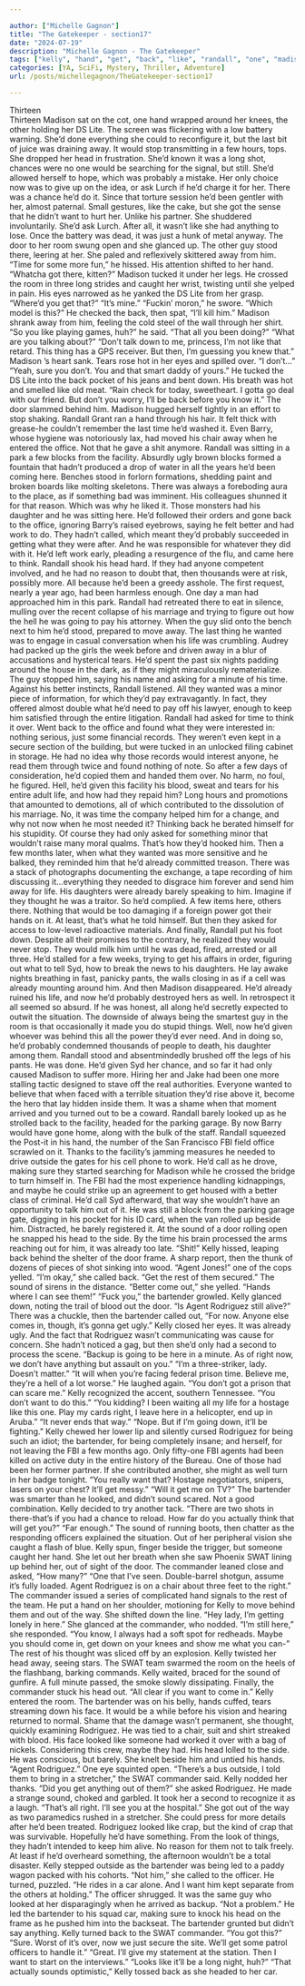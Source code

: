 ```yaml
---

author: ["Michelle Gagnon"]
title: "The Gatekeeper - section17"
date: "2024-07-19"
description: "Michelle Gagnon - The Gatekeeper"
tags: ["kelly", "hand", "get", "back", "like", "randall", "one", "madison", "away", "would", "bartender", "head", "got", "time", "sound", "rodriguez", "want", "door", "already", "commander", "room", "guy", "behind", "life", "asked"]
categories: [YA, SciFi, Mystery, Thriller, Adventure]
url: /posts/michellegagnon/TheGatekeeper-section17

---
```



Thirteen  
Thirteen
Madison sat on the cot, one hand wrapped around her knees, the other holding her DS Lite. The screen was flickering with a low battery warning. She’d done everything she could to reconfigure it, but the last bit of juice was draining away. It would stop transmitting in a few hours, tops.
She dropped her head in frustration. She’d known it was a long shot, chances were no one would be searching for the signal, but still. She’d allowed herself to hope, which was probably a mistake. Her only choice now was to give up on the idea, or ask Lurch if he’d charge it for her. There was a chance he’d do it. Since that torture session he’d been gentler with her, almost paternal. Small gestures, like the cake, but she got the sense that he didn’t want to hurt her. Unlike his partner.
She shuddered involuntarily. She’d ask Lurch. After all, it wasn’t like she had anything to lose. Once the battery was dead, it was just a hunk of metal anyway.
The door to her room swung open and she glanced up. The other guy stood there, leering at her. She paled and reflexively skittered away from him.
“Time for some more fun,” he hissed. His attention shifted to her hand. “Whatcha got there, kitten?”
Madison tucked it under her legs. He crossed the room in three long strides and caught her wrist, twisting until she yelped in pain. His eyes narrowed as he yanked the DS Lite from her grasp.
“Where’d you get that?”
“It’s mine.”
“Fuckin’ moron,” he swore. “Which model is this?” He checked the back, then spat, “I’ll kill him.”
Madison shrank away from him, feeling the cold steel of the wall through her shirt.
“So you like playing games, huh?” he said. “That all you been doing?”
“What are you talking about?”
“Don’t talk down to me, princess, I’m not like that retard. This thing has a GPS receiver. But then, I’m guessing you knew that.”
Madison ’s heart sank. Tears rose hot in her eyes and spilled over. “I don’t…”
“Yeah, sure you don’t. You and that smart daddy of yours.” He tucked the DS Lite into the back pocket of his jeans and bent down. His breath was hot and smelled like old meat. “Rain check for today, sweetheart. I gotta go deal with our friend. But don’t you worry, I’ll be back before you know it.”
The door slammed behind him. Madison hugged herself tightly in an effort to stop shaking.
Randall Grant ran a hand through his hair. It felt thick with grease-he couldn’t remember the last time he’d washed it. Even Barry, whose hygiene was notoriously lax, had moved his chair away when he entered the office. Not that he gave a shit anymore.
Randall was sitting in a park a few blocks from the facility. Absurdly ugly brown blocks formed a fountain that hadn’t produced a drop of water in all the years he’d been coming here. Benches stood in forlorn formations, shedding paint and broken boards like molting skeletons. There was always a foreboding aura to the place, as if something bad was imminent. His colleagues shunned it for that reason. Which was why he liked it.
Those monsters had his daughter and he was sitting here. He’d followed their orders and gone back to the office, ignoring Barry’s raised eyebrows, saying he felt better and had work to do. They hadn’t called, which meant they’d probably succeeded in getting what they were after. And he was responsible for whatever they did with it. He’d left work early, pleading a resurgence of the flu, and came here to think.
Randall shook his head hard. If they had anyone competent involved, and he had no reason to doubt that, then thousands were at risk, possibly more. All because he’d been a greedy asshole.
The first request, nearly a year ago, had been harmless enough. One day a man had approached him in this park. Randall had retreated there to eat in silence, mulling over the recent collapse of his marriage and trying to figure out how the hell he was going to pay his attorney. When the guy slid onto the bench next to him he’d stood, prepared to move away. The last thing he wanted was to engage in casual conversation when his life was crumbling. Audrey had packed up the girls the week before and driven away in a blur of accusations and hysterical tears. He’d spent the past six nights padding around the house in the dark, as if they might miraculously rematerialize.
The guy stopped him, saying his name and asking for a minute of his time. Against his better instincts, Randall listened. All they wanted was a minor piece of information, for which they’d pay extravagantly. In fact, they offered almost double what he’d need to pay off his lawyer, enough to keep him satisfied through the entire litigation. Randall had asked for time to think it over. Went back to the office and found what they were interested in: nothing serious, just some financial records. They weren’t even kept in a secure section of the building, but were tucked in an unlocked filing cabinet in storage. He had no idea why those records would interest anyone, he read them through twice and found nothing of note. So after a few days of consideration, he’d copied them and handed them over. No harm, no foul, he figured. Hell, he’d given this facility his blood, sweat and tears for his entire adult life, and how had they repaid him? Long hours and promotions that amounted to demotions, all of which contributed to the dissolution of his marriage. No, it was time the company helped him for a change, and why not now when he most needed it?
Thinking back he berated himself for his stupidity. Of course they had only asked for something minor that wouldn’t raise many moral qualms. That’s how they’d hooked him. Then a few months later, when what they wanted was more sensitive and he balked, they reminded him that he’d already committed treason. There was a stack of photographs documenting the exchange, a tape recording of him discussing it…everything they needed to disgrace him forever and send him away for life. His daughters were already barely speaking to him. Imagine if they thought he was a traitor.
So he’d complied. A few items here, others there. Nothing that would be too damaging if a foreign power got their hands on it. At least, that’s what he told himself.
But then they asked for access to low-level radioactive materials. And finally, Randall put his foot down. Despite all their promises to the contrary, he realized they would never stop. They would milk him until he was dead, fired, arrested or all three. He’d stalled for a few weeks, trying to get his affairs in order, figuring out what to tell Syd, how to break the news to his daughters. He lay awake nights breathing in fast, panicky pants, the walls closing in as if a cell was already mounting around him.
And then Madison disappeared. He’d already ruined his life, and now he’d probably destroyed hers as well. In retrospect it all seemed so absurd. If he was honest, all along he’d secretly expected to outwit the situation. The downside of always being the smartest guy in the room is that occasionally it made you do stupid things.
Well, now he’d given whoever was behind this all the power they’d ever need. And in doing so, he’d probably condemned thousands of people to death, his daughter among them.
Randall stood and absentmindedly brushed off the legs of his pants. He was done. He’d given Syd her chance, and so far it had only caused Madison to suffer more. Hiring her and Jake had been one more stalling tactic designed to stave off the real authorities. Everyone wanted to believe that when faced with a terrible situation they’d rise above it, become the hero that lay hidden inside them. It was a shame when that moment arrived and you turned out to be a coward.
Randall barely looked up as he strolled back to the facility, headed for the parking garage. By now Barry would have gone home, along with the bulk of the staff. Randall squeezed the Post-it in his hand, the number of the San Francisco FBI field office scrawled on it. Thanks to the facility’s jamming measures he needed to drive outside the gates for his cell phone to work. He’d call as he drove, making sure they started searching for Madison while he crossed the bridge to turn himself in. The FBI had the most experience handling kidnappings, and maybe he could strike up an agreement to get housed with a better class of criminal. He’d call Syd afterward, that way she wouldn’t have an opportunity to talk him out of it.
He was still a block from the parking garage gate, digging in his pocket for his ID card, when the van rolled up beside him. Distracted, he barely registered it. At the sound of a door rolling open he snapped his head to the side. By the time his brain processed the arms reaching out for him, it was already too late.
“Shit!” Kelly hissed, leaping back behind the shelter of the door frame. A sharp report, then the thunk of dozens of pieces of shot sinking into wood.
“Agent Jones!” one of the cops yelled.
“I’m okay,” she called back. “Get the rest of them secured.” The sound of sirens in the distance. “Better come out,” she yelled. “Hands where I can see them!”
“Fuck you,” the bartender growled.
Kelly glanced down, noting the trail of blood out the door. “Is Agent Rodriguez still alive?”
There was a chuckle, then the bartender called out, “For now. Anyone else comes in, though, it’s gonna get ugly.”
Kelly closed her eyes. It was already ugly. And the fact that Rodriguez wasn’t communicating was cause for concern. She hadn’t noticed a gag, but then she’d only had a second to process the scene. “Backup is going to be here in a minute. As of right now, we don’t have anything but assault on you.”
“I’m a three-striker, lady. Doesn’t matter.”
“It will when you’re facing federal prison time. Believe me, they’re a hell of a lot worse.”
He laughed again. “You don’t got a prison that can scare me.”
Kelly recognized the accent, southern Tennessee. “You don’t want to do this.”
“You kidding? I been waiting all my life for a hostage like this one. Play my cards right, I leave here in a helicopter, end up in Aruba.”
“It never ends that way.”
“Nope. But if I’m going down, it’ll be fighting.”
Kelly chewed her lower lip and silently cursed Rodriguez for being such an idiot; the bartender, for being completely insane; and herself, for not leaving the FBI a few months ago. Only fifty-one FBI agents had been killed on active duty in the entire history of the Bureau. One of those had been her former partner. If she contributed another, she might as well turn in her badge tonight. “You really want that? Hostage negotiators, snipers, lasers on your chest? It’ll get messy.”
“Will it get me on TV?”
The bartender was smarter than he looked, and didn’t sound scared. Not a good combination. Kelly decided to try another tack. “There are two shots in there-that’s if you had a chance to reload. How far do you actually think that will get you?”
“Far enough.”
The sound of running boots, then chatter as the responding officers explained the situation. Out of her peripheral vision she caught a flash of blue. Kelly spun, finger beside the trigger, but someone caught her hand. She let out her breath when she saw Phoenix SWAT lining up behind her, out of sight of the door. The commander leaned close and asked, “How many?”
“One that I’ve seen. Double-barrel shotgun, assume it’s fully loaded. Agent Rodriguez is on a chair about three feet to the right.”
The commander issued a series of complicated hand signals to the rest of the team. He put a hand on her shoulder, motioning for Kelly to move behind them and out of the way. She shifted down the line.
“Hey lady, I’m getting lonely in here.”
She glanced at the commander, who nodded. “I’m still here,” she responded.
“You know, I always had a soft spot for redheads. Maybe you should come in, get down on your knees and show me what you can-”
The rest of his thought was sliced off by an explosion. Kelly twisted her head away, seeing stars. The SWAT team swarmed the room on the heels of the flashbang, barking commands. Kelly waited, braced for the sound of gunfire. A full minute passed, the smoke slowly dissipating. Finally, the commander stuck his head out. “All clear if you want to come in.”
Kelly entered the room. The bartender was on his belly, hands cuffed, tears streaming down his face. It would be a while before his vision and hearing returned to normal. Shame that the damage wasn’t permanent, she thought, quickly examining Rodriguez. He was tied to a chair, suit and shirt streaked with blood. His face looked like someone had worked it over with a bag of nickels. Considering this crew, maybe they had. His head lolled to the side. He was conscious, but barely. She knelt beside him and untied his hands.
“Agent Rodriguez.”
One eye squinted open.
“There’s a bus outside, I told them to bring in a stretcher,” the SWAT commander said.
Kelly nodded her thanks. “Did you get anything out of them?” she asked Rodriguez.
He made a strange sound, choked and garbled. It took her a second to recognize it as a laugh.
“That’s all right. I’ll see you at the hospital.” She got out of the way as two paramedics rushed in a stretcher. She could press for more details after he’d been treated. Rodriguez looked like crap, but the kind of crap that was survivable. Hopefully he’d have something. From the look of things, they hadn’t intended to keep him alive. No reason for them not to talk freely. At least if he’d overheard something, the afternoon wouldn’t be a total disaster.
Kelly stepped outside as the bartender was being led to a paddy wagon packed with his cohorts. “Not him,” she called to the officer.
He turned, puzzled.
“He rides in a car alone. And I want him kept separate from the others at holding.”
The officer shrugged. It was the same guy who looked at her disparagingly when he arrived as backup. “Not a problem.” He led the bartender to his squad car, making sure to knock his head on the frame as he pushed him into the backseat. The bartender grunted but didn’t say anything.
Kelly turned back to the SWAT commander. “You got this?”
“Sure. Worst of it’s over, now we just secure the site. We’ll get some patrol officers to handle it.”
“Great. I’ll give my statement at the station. Then I want to start on the interviews.”
“Looks like it’ll be a long night, huh?”
“That actually sounds optimistic,” Kelly tossed back as she headed to her car.
